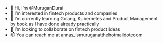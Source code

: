 - 👋 Hi, I’m @MuruganDurai
- 👀 I’m interested in fintech products and companies
- 🌱 I’m currently learning Golang, Kubernetes and Product Management by book as I have done already practically
- 💞️ I’m looking to collaborate on fintech product ideas
- 📫 You can reach me at annas_ismuruganatthehotmaildotecom

<!---
MuruganDurai/MuruganDurai is a ✨ special ✨ repository because its `README.md` (this file) appears on your GitHub profile.
You can click the Preview link to take a look at your changes.
--->
